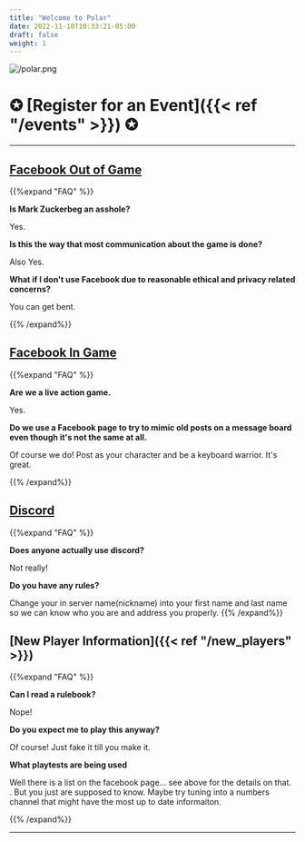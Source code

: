 ```yaml
---
title: "Welcome to Polar"
date: 2022-11-10T10:33:21-05:00
draft: false
weight: 1
---
```



![/polar.png](/polar.png "{width='10%'}" )

# **✪ [Register for an Event]({{< ref "/events" >}}) ✪**

------

## [<i class="fab fa-facebook"></i>  Facebook Out of Game](https://www.facebook.com/groups/348666906438615?sorting_setting=CHRONOLOGICAL)  
{{%expand "FAQ" %}}

**Is Mark Zuckerbeg an asshole?**

Yes.

**Is this the way that most communication about the game is done?**

 Also Yes.

**What if I don't use Facebook due to  reasonable ethical and privacy related concerns?** 

You can get bent.

{{% /expand%}}

## [<i class="fab fa-facebook"></i>  Facebook In Game](https://www.facebook.com/groups/3408485185934076/)  
{{%expand "FAQ" %}}

**Are we a live action game.**

Yes.

**Do we use a Facebook page to try to mimic old posts on a message board even though it's not the same at all.**

 Of course we do! Post as your character and be a keyboard warrior. It's great. 

{{% /expand%}}

## [<i class="fab fa-discord"></i>   Discord](https://www.facebook.com/groups/348666906438615/permalink/802964631008838/)  
{{%expand "FAQ" %}} 

**Does anyone actually use discord?** 

Not really!

**Do you have any rules?**

Change your in server name(nickname) into your first name and last name so we can know who you are and address you properly.
{{% /expand%}}

## [New Player Information]({{< ref "/new_players" >}})  

{{%expand "FAQ" %}}

**Can I read a rulebook?** 

Nope!

**Do you expect me to play this anyway?** 

Of course! Just fake it till you make it. 

**What playtests are being used**

Well there is a list on the facebook page... see above for the details on that. . But you just are supposed to know.  Maybe try tuning into a numbers channel that might have the most up to date informaiton.

{{% /expand%}}

---

